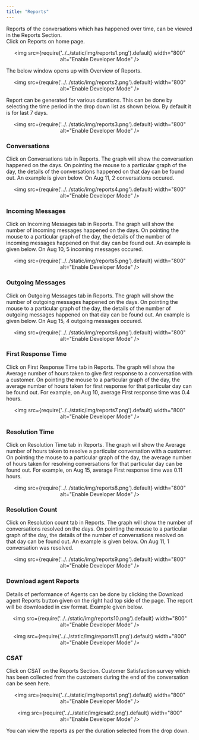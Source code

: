 ```yaml
---
title: "Reports"
---
```

Reports of the conversations which has happened over time, can be viewed in the Reports Section.   
Click on Reports on home page.  

<div align="center">

<img src={require('../../static/img/reports1.png').default} width="800" alt="Enable Developer Mode" />

</div>  

The below window opens up with Overview of Reports.   

<div align="center">

<img src={require('../../static/img/reports2.png').default} width="800" alt="Enable Developer Mode" />

</div>   

Report can be generated for various durations. This can be done by selecting the time period in the drop down list as shown below. By default it is for last 7 days.  

<div align="center">

<img src={require('../../static/img/reports3.png').default} width="800" alt="Enable Developer Mode" />

</div>    

### Conversations

Click on Conversations tab in Reports. The graph will show the conversation happened on the days. On pointing the mouse to a particular graph of the day, the details of the conversations happened on that day can be found out. An example is given below. On Aug 11, 2 conversations occured.  

<div align="center">

<img src={require('../../static/img/reports4.png').default} width="800" alt="Enable Developer Mode" />

</div>   


### Incoming Messages

Click on Incoming Messages tab in Reports. The graph will show the number of incoming messages happened on the days. On pointing the mouse to a particular graph of the day, the details of the number of incoming messages happened on that day can be found out. An example is given below. On Aug 10, 5 incoming messages occured.  

<div align="center">

<img src={require('../../static/img/reports5.png').default} width="800" alt="Enable Developer Mode" />

</div>   

### Outgoing Messages  

Click on Outgoing Messages tab in Reports. The graph will show the number of outgoing messages happened on the days. On pointing the mouse to a particular graph of the day, the details of the number of outgoing messages happened on that day can be found out. An example is given below. On Aug 15, 4 outgoing messages occured. 

<div align="center">

<img src={require('../../static/img/reports6.png').default} width="800" alt="Enable Developer Mode" />

</div>    

### First Response Time  

Click on First Response Time tab in Reports. The graph will show the Average number of hours taken to give first response to a conversation with a customer. On pointing the mouse to a particular graph of the day, the average number of hours taken for first response for that particular day can be found out. For example, on Aug 10, average First response time was 0.4 hours.  

<div align="center">

<img src={require('../../static/img/reports7.png').default} width="800" alt="Enable Developer Mode" />

</div>  

### Resolution Time

Click on Resolution Time tab in Reports. The graph will show the Average number of hours taken to resolve a particular conversation with a customer. On pointing the mouse to a particular graph of the day, the average number of hours taken for resolving conversations for that particular day can be found out. For example, on Aug 15, average First response time was 0.11 hours.  

<div align="center">

<img src={require('../../static/img/reports8.png').default} width="800" alt="Enable Developer Mode" />

</div>  

### Resolution Count  

Click on Resolution count tab in Reports. The graph will show the number of conversations resolved on the days. On pointing the mouse to a particular graph of the day, the details of the number of conversations resolved on that day can be found out. An example is given below. On Aug 11, 1 conversation was resolved. 


<div align="center">

<img src={require('../../static/img/reports9.png').default} width="800" alt="Enable Developer Mode" />

</div>  


### Download agent Reports

Details of performance of Agents can be done by clicking the Download agent Reports button given on the right had top side of the page.
The report will be downloaded in csv format. Example given below. 


<div align="center">

<img src={require('../../static/img/reports10.png').default} width="800" alt="Enable Developer Mode" />

</div>  

<div align="center">

<img src={require('../../static/img/reports11.png').default} width="800" alt="Enable Developer Mode" />

</div>  

### CSAT

Click on CSAT on the Reports Section.
Customer Satisfaction survey which has been collected from the customers during the end of the conversation can be seen here.

<div align="center">

<img src={require('../../static/img/reports1.png').default} width="800" alt="Enable Developer Mode" />

</div> 

<div align="center">

<img src={require('../../static/img/csat2.png').default} width="800" alt="Enable Developer Mode" />

</div>  

You can view the reports as per the duration selected from the drop down.


